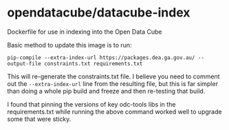 # opendatacube/datacube-index

Dockerfile for use in indexing into the Open Data Cube

Basic method to update this image is to run:

`pip-compile --extra-index-url https://packages.dea.ga.gov.au/ --output-file constraints.txt requirements.txt`

This will re-generate the constraints.txt file. I believe you need to comment out the `--extra-index-url` line from the
resulting file, but this is far simpler than doing a whole pip build and freeze and then re-testing that build.

I found that pinning the versions of key odc-tools libs in the requirements.txt while running the above
command worked well to upgrade some that were sticky.
